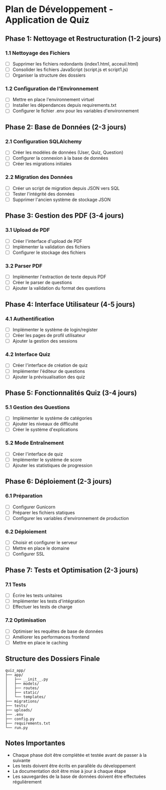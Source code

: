 # Plan de Développement - Application de Quiz

## Phase 1: Nettoyage et Restructuration (1-2 jours)
### 1.1 Nettoyage des Fichiers
- [ ] Supprimer les fichiers redondants (index1.html, acceuil.html)
- [ ] Consolider les fichiers JavaScript (script.js et script1.js)
- [ ] Organiser la structure des dossiers

### 1.2 Configuration de l'Environnement
- [ ] Mettre en place l'environnement virtuel
- [ ] Installer les dépendances depuis requirements.txt
- [ ] Configurer le fichier .env pour les variables d'environnement

## Phase 2: Base de Données (2-3 jours)
### 2.1 Configuration SQLAlchemy
- [ ] Créer les modèles de données (User, Quiz, Question)
- [ ] Configurer la connexion à la base de données
- [ ] Créer les migrations initiales

### 2.2 Migration des Données
- [ ] Créer un script de migration depuis JSON vers SQL
- [ ] Tester l'intégrité des données
- [ ] Supprimer l'ancien système de stockage JSON

## Phase 3: Gestion des PDF (3-4 jours)
### 3.1 Upload de PDF
- [ ] Créer l'interface d'upload de PDF
- [ ] Implémenter la validation des fichiers
- [ ] Configurer le stockage des fichiers

### 3.2 Parser PDF
- [ ] Implémenter l'extraction de texte depuis PDF
- [ ] Créer le parser de questions
- [ ] Ajouter la validation du format des questions

## Phase 4: Interface Utilisateur (4-5 jours)
### 4.1 Authentification
- [ ] Implémenter le système de login/register
- [ ] Créer les pages de profil utilisateur
- [ ] Ajouter la gestion des sessions

### 4.2 Interface Quiz
- [ ] Créer l'interface de création de quiz
- [ ] Implémenter l'éditeur de questions
- [ ] Ajouter la prévisualisation des quiz

## Phase 5: Fonctionnalités Quiz (3-4 jours)
### 5.1 Gestion des Questions
- [ ] Implémenter le système de catégories
- [ ] Ajouter les niveaux de difficulté
- [ ] Créer le système d'explications

### 5.2 Mode Entraînement
- [ ] Créer l'interface de quiz
- [ ] Implémenter le système de score
- [ ] Ajouter les statistiques de progression

## Phase 6: Déploiement (2-3 jours)
### 6.1 Préparation
- [ ] Configurer Gunicorn
- [ ] Préparer les fichiers statiques
- [ ] Configurer les variables d'environnement de production

### 6.2 Déploiement
- [ ] Choisir et configurer le serveur
- [ ] Mettre en place le domaine
- [ ] Configurer SSL

## Phase 7: Tests et Optimisation (2-3 jours)
### 7.1 Tests
- [ ] Écrire les tests unitaires
- [ ] Implémenter les tests d'intégration
- [ ] Effectuer les tests de charge

### 7.2 Optimisation
- [ ] Optimiser les requêtes de base de données
- [ ] Améliorer les performances frontend
- [ ] Mettre en place le caching

## Structure des Dossiers Finale
```
quiz_app/
├── app/
│   ├── __init__.py
│   ├── models/
│   ├── routes/
│   ├── static/
│   └── templates/
├── migrations/
├── tests/
├── uploads/
├── .env
├── config.py
├── requirements.txt
└── run.py
```

## Notes Importantes
- Chaque phase doit être complétée et testée avant de passer à la suivante
- Les tests doivent être écrits en parallèle du développement
- La documentation doit être mise à jour à chaque étape
- Les sauvegardes de la base de données doivent être effectuées régulièrement 